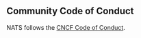 ## Community Code of Conduct

NATS follows the [CNCF Code of Conduct](https://github.com/cncf/foundation/blob/main/code-of-conduct.md).
